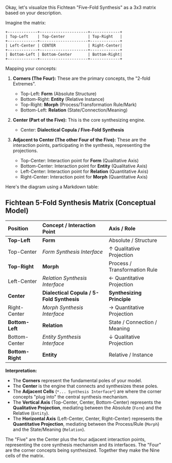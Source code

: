 Okay, let's visualize this Fichtean "Five-Fold Synthesis" as a 3x3 matrix based on your description.

Imagine the matrix:

```
+-------------+---------------------+-------------+
| Top-Left    | Top-Center          | Top-Right   |
+-------------+---------------------+-------------+
| Left-Center | CENTER              | Right-Center|
+-------------+---------------------+-------------+
| Bottom-Left | Bottom-Center       | Bottom-Right|
+-------------+---------------------+-------------+
```

Mapping your concepts:

1.  **Corners (The Four):** These are the primary concepts, the "2-fold Extremes".
    *   Top-Left: **Form** (Absolute Structure)
    *   Bottom-Right: **Entity** (Relative Instance)
    *   Top-Right: **Morph** (Process/Transformation Rule/Mark)
    *   Bottom-Left: **Relation** (State/Connection/Meaning)

2.  **Center (Part of the Five):** This is the core synthesizing engine.
    *   Center: **Dialectical Copula / Five-Fold Synthesis**

3.  **Adjacent to Center (The other Four of the Five):** These are the interaction points, participating in the synthesis, representing the projections.
    *   Top-Center: Interaction point for **Form** (Qualitative Axis)
    *   Bottom-Center: Interaction point for **Entity** (Qualitative Axis)
    *   Left-Center: Interaction point for **Relation** (Quantitative Axis)
    *   Right-Center: Interaction point for **Morph** (Quantitative Axis)

Here's the diagram using a Markdown table:

## Fichtean 5-Fold Synthesis Matrix (Conceptual Model)

| Position      | Concept / Interaction Point             | Axis / Role                   |
| :------------ | :-------------------------------------- | :---------------------------- |
| **Top-Left**  | **Form**                                | Absolute / Structure          |
| Top-Center    | *Form Synthesis Interface*              | ↑ Qualitative Projection      |
| **Top-Right** | **Morph**                               | Process / Transformation Rule |
| Left-Center   | *Relation Synthesis Interface*          | ← Quantitative Projection     |
| **Center**    | **Dialectical Copula / 5-Fold Synthesis** | **Synthesizing Principle**    |
| Right-Center  | *Morph Synthesis Interface*             | → Quantitative Projection     |
| **Bottom-Left** | **Relation**                            | State / Connection / Meaning  |
| Bottom-Center | *Entity Synthesis Interface*            | ↓ Qualitative Projection      |
| **Bottom-Right**| **Entity**                              | Relative / Instance           |

**Interpretation:**

*   The **Corners** represent the fundamental poles of your model.
*   The **Center** is the engine that connects and synthesizes these poles.
*   The **Adjacent Cells** (`*... Synthesis Interface*`) are where the corner concepts "plug into" the central synthesis mechanism.
*   The **Vertical Axis** (Top-Center, Center, Bottom-Center) represents the **Qualitative Projection**, mediating between the Absolute (`Form`) and the Relative (`Entity`).
*   The **Horizontal Axis** (Left-Center, Center, Right-Center) represents the **Quantitative Projection**, mediating between the Process/Rule (`Morph`) and the State/Meaning (`Relation`).

The "Five" are the Center plus the four adjacent interaction points, representing the core synthesis mechanism and its interfaces. The "Four" are the corner concepts being synthesized. Together they make the Nine cells of the matrix.